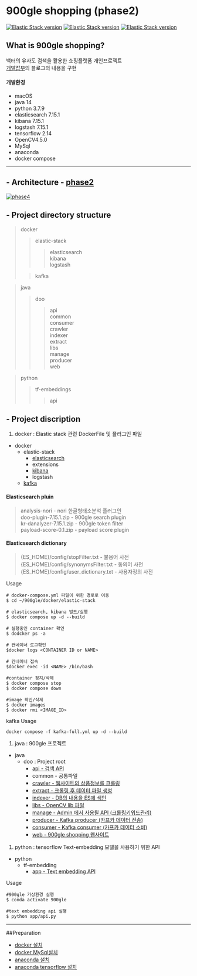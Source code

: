 # 900gle shopping (phase2)
[![Elastic Stack version](https://img.shields.io/badge/Elasticsearch-7.15.1-00bfb3?style=flat&logo=elastic-stack)]()
[![Elastic Stack version](https://img.shields.io/badge/kibana-7.15.1-00bfb3?style=flat&logo=elastic-stack)]()
[![Elastic Stack version](https://img.shields.io/badge/logstash-7.15.1-00bfb3?style=flat&logo=elastic-stack)]()

## What is 900gle shopping?
백터의 유사도 검색을 활용한 쇼핑플랫폼 개인프로젝트  
[개발잡부](https://ldh-6019.tistory.com)의 블로그의 내용을 구현 

#### 개발환경
* macOS
* java 14   
* python 3.7.9   
* elasticsearch 7.15.1  
* kibana 7.15.1  
* logstash 7.15.1  
* tensorflow 2.14
* OpenCV4.5.0
* MySql
* anaconda 
* docker compose 

---

## - Architecture - [phase2](https://ldh-6019.tistory.com/132?category=1046444)
[![phase4](https://img1.daumcdn.net/thumb/R1280x0/?scode=mtistory2&fname=https%3A%2F%2Fblog.kakaocdn.net%2Fdn%2FoQCBK%2FbtsdgT1lXhO%2FX911wCdT0y5JLKx9EQgiQk%2Fimg.png)](https://ldh-6019.tistory.com/132?category=1046444)

## - Project directory structure

> docker
> > elastic-stack 
>>> elasticsearch  
>kibana   
>logstash  
>
> > kafka

> java
> > doo
> > >api  
common  
consumer  
crawler  
indexer  
extract  
libs  
manage   
producer  
web
>


> python
> >tf-embeddings
>>>api  


## - Project discription

1. docker : Elastic stack 관련 DockerFile 및 플러그인 파일 
* docker
    * elastic-stack
        * [elasticsearch](https://ldh-6019.tistory.com/category/ElasticStack/Elasticsearch)
        * extensions
        * [kibana](https://ldh-6019.tistory.com/category/ElasticStack/Kibana)
        * logstash
    * [kafka](https://ldh-6019.tistory.com/category/Kafka)

#### Elasticsearch pluin
>analysis-nori - nori 한글형태소분석 플러그인   
doo-plugin-7.15.1.zip - 900gle search plugin   
kr-danalyzer-7.15.1.zip - 900gle token filter    
payload-score-0.1.zip - payload score plugin 
#### Elasticsearch dictionary
>{ES_HOME}/config/stopFilter.txt - 불용어 사전  
{ES_HOME}/config/synonymsFilter.txt - 동의어 사전  
{ES_HOME}/config/user_dictionary.txt - 사용자정의 사전


 Usage     
 ```
# docker-compose.yml 파일이 위한 경로로 이동 
$ cd ~/900gle/docker/elastic-stack    

# elasticsearch, kibana 빌드/실행   
$ docker compose up -d --build

# 실행중인 container 확인
$ dodcker ps -a
 
# 컨네이너 로그확인    
$docker logs <CONTAINER ID or NAME>

# 컨네이너 접속
$docker exec -id <NAME> /bin/bash

#container 정지/삭제  
$ docker compose stop
$ docker compose down

#image 확인/삭제
$ docker images
$ docker rmi <IMAGE_ID>
``` 

kafka Usage
```shell
docker compose -f kafka-full.yml up -d --build
```


1. java : 900gle 프로젝트  
* java
    * doo : Project root        
        * [api - 검색 API](https://ldh-6019.tistory.com/category/900gle%20shopping/api) 
        * common - 공통파일        
        * [crawler - 웹사이트의 상품정보를 크롤링](https://ldh-6019.tistory.com/category/900gle%20shopping/crawler)    
        * [extract - 크롤링 후 데이터 파일 생성](https://ldh-6019.tistory.com/category/900gle%20shopping/extract)
        * [indexer - DB의 내용을 ES에 색인](https://ldh-6019.tistory.com/category/900gle%20shopping/indexer) 
        * [libs - OpenCV lib 파일](https://ldh-6019.tistory.com/category/OpneCV)
        * [manage - Admin 에서 사용될 API (크롤링키워드관리)](https://ldh-6019.tistory.com/category/900gle%20shopping/manage)
        * [producer - Kafka producer (카프카 데이터 전송)](https://ldh-6019.tistory.com/category/900gle%20shopping/producer)
        * [consumer - Kafka consumer (카프카 데이터 소비)](https://ldh-6019.tistory.com/category/900gle%20shopping/consumer)
        * [web - 900gle shopping 웹사이트](https://ldh-6019.tistory.com/category/900gle%20shopping/web)
     
 
 1. python : tensorflow Text-embedding 모델을 사용하기 위한 API 
 * python
     * tf-embedding
        * [app - Text embedding API](https://ldh-6019.tistory.com/185?category=1043090)
        
Usage     
```
#900gle 가상환경 실행
$ conda activate 900gle

#text embedding api 실행
$ python app/api.py
 ``` 
       
 ---
##Preparation
* [docker 설치](https://ldh-6019.tistory.com/10)
* [docker MySql설치](https://ldh-6019.tistory.com/11)
* [anaconda 설치](https://ldh-6019.tistory.com/117)
* [anaconda tensorflow 설치](https://ldh-6019.tistory.com/118?category=1043090)
